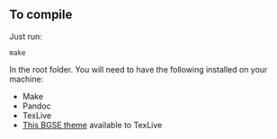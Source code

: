 ## To compile

Just run: 

```
make
```

In the root folder. You will need to have the following installed on your machine: 

* Make
* Pandoc
* TexLive
* [This BGSE theme](https://github.com/bgsedatascience/bgse-beamer-theme) available to TexLive

